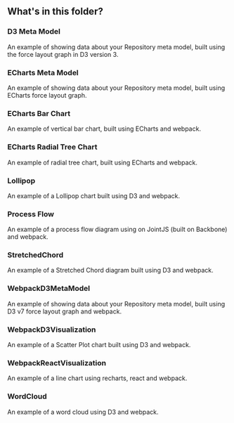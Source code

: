 ## What's in this folder?
### D3 Meta Model
An example of showing data about your Repository meta model, built using the force layout graph in D3 version 3.

### ECharts Meta Model
An example of showing data about your Repository meta model, built using ECharts force layout graph.

### ECharts Bar Chart
An example of vertical bar chart, built using ECharts and webpack.

### ECharts Radial Tree Chart
An example of radial tree chart, built using ECharts and webpack.

### Lollipop
An example of a Lollipop chart built using D3 and webpack.

### Process Flow
An example of a process flow diagram using on JointJS (built on Backbone) and webpack.

### StretchedChord
An example of a Stretched Chord diagram built using D3 and webpack.

### WebpackD3MetaModel
An example of showing data about your Repository meta model, built using D3 v7 force layout graph and webpack.

### WebpackD3Visualization
An example of a Scatter Plot chart built using D3 and webpack.

### WebpackReactVisualization
An example of a line chart using recharts, react and webpack.

### WordCloud
An example of a word cloud using D3 and webpack.
